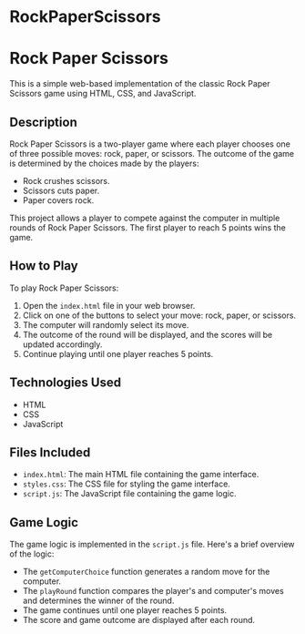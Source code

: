 # RockPaperScissors
# Rock Paper Scissors

This is a simple web-based implementation of the classic Rock Paper Scissors game using HTML, CSS, and JavaScript.

## Description

Rock Paper Scissors is a two-player game where each player chooses one of three possible moves: rock, paper, or scissors. The outcome of the game is determined by the choices made by the players:

- Rock crushes scissors.
- Scissors cuts paper.
- Paper covers rock.

This project allows a player to compete against the computer in multiple rounds of Rock Paper Scissors. The first player to reach 5 points wins the game.

## How to Play

To play Rock Paper Scissors:

1. Open the `index.html` file in your web browser.
2. Click on one of the buttons to select your move: rock, paper, or scissors.
3. The computer will randomly select its move.
4. The outcome of the round will be displayed, and the scores will be updated accordingly.
5. Continue playing until one player reaches 5 points.

## Technologies Used

- HTML
- CSS
- JavaScript

## Files Included

- `index.html`: The main HTML file containing the game interface.
- `styles.css`: The CSS file for styling the game interface.
- `script.js`: The JavaScript file containing the game logic.

## Game Logic

The game logic is implemented in the `script.js` file. Here's a brief overview of the logic:
- The `getComputerChoice` function generates a random move for the computer.
- The `playRound` function compares the player's and computer's moves and determines the winner of the round.
- The game continues until one player reaches 5 points.
- The score and game outcome are displayed after each round.

